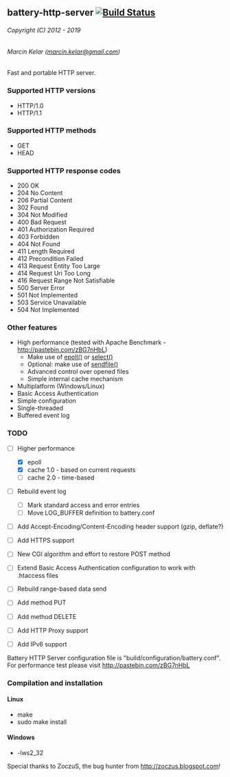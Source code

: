 ## battery-http-server [![Build Status](https://travis-ci.org/OrionExplorer/battery-http-server.png?branch=master)](https://travis-ci.org/OrionExplorer/battery-http-server)
###### Copyright (C) 2012 - 2019
###### Marcin Kelar (marcin.kelar@gmail.com)

Fast and portable HTTP server.

### Supported HTTP versions
* HTTP/1.0
* HTTP/1.1

### Supported HTTP methods
* GET
* HEAD

### Supported HTTP response codes
* 200 OK
* 204 No Content
* 206 Partial Content
* 302 Found
* 304 Not Modified
* 400 Bad Request
* 401 Authorization Required
* 403 Forbidden
* 404 Not Found
* 411 Length Required
* 412 Precondition Failed
* 413 Request Entity Too Large
* 414 Request Uri Too Long
* 416 Request Range Not Satisfiable
* 500 Server Error
* 501 Not Implemented
* 503 Service Unavailable
* 504 Not Implemented

### Other features
* High performance (tested with Apache Benchmark - http://pastebin.com/zBG7nHbL)
  * Make use of [epoll()](http://man7.org/linux/man-pages/man7/epoll.7.html) or [select()](http://man7.org/linux/man-pages/man2/select.2.html)
  * Optional: make use of [sendfile()](http://man7.org/linux/man-pages/man2/sendfile.2.html)
  * Advanced control over opened files
  * Simple internal cache mechanism
* Multiplatform (Windows/Linux)
* Basic Access Authentication
* Simple configuration
* Single-threaded
* Buffered event log

### TODO
- [ ] Higher performance
  - [x] epoll
  - [x] cache 1.0 - based on current requests
  - [ ] cache 2.0 - time-based
- [ ] Rebuild event log
  - [ ] Mark standard access and error entries
  - [ ] Move LOG_BUFFER definition to battery.conf
- [ ] Add Accept-Encoding/Content-Encoding header support (gzip, deflate?)
- [ ] Add HTTPS support
- [ ] New CGI algorithm and effort to restore POST method
- [ ] Extend Basic Access Authentication configuration to work with .htaccess files
- [ ] Rebuild range-based data send
- [ ] Add method PUT
- [ ] Add method DELETE
- [ ] Add HTTP Proxy support
- [ ] Add IPv6 support



Battery HTTP Server configuration file is "build/configuration/battery.conf".
For performance test please visit http://pastebin.com/zBG7nHbL

### Compilation and installation
#### Linux
* make
* sudo make install

#### Windows 
* -lws2_32


Special thanks to ZoczuS, the bug hunter from http://zoczus.blogspot.com!
